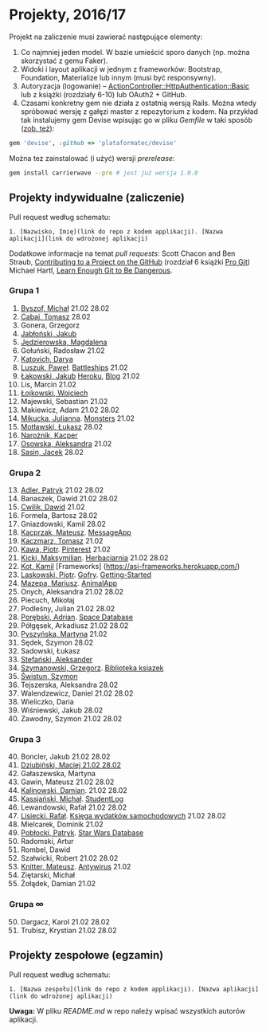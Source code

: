 # Projekty, 2016/17

Projekt na zaliczenie musi zawierać następujące elementy:

1. Co najmniej jeden model. W bazie umieścić sporo danych
  (np. można skorzystać z gemu Faker).
1. Widoki i layout aplikacji w jednym z frameworków:
   Bootstrap, Foundation, Materialize lub innym (musi być responsywny).
1. Autoryzacja (logowanie) – [ActionController::HttpAuthentication::Basic](http://edgeapi.rubyonrails.org/classes/ActionController/HttpAuthentication/Basic.html)
   lub z książki [](https://www.railstutorial.org/book) (rozdziały 6-10)
   lub OAuth2 + GitHub.
1. Czasami konkretny gem nie działa z ostatnią wersją Rails. Można wtedy spróbować
  wersję z gałęzi master z repozytorium z kodem. Na przykład tak instalujemy
  gem Devise wpisując go w pliku _Gemfile_ w taki sposób
  ([zob. też](http://bundler.io/git.html)):

```ruby
gem 'devise', :github => 'plataformatec/devise'
```
Można tez zainstalować (i użyć) wersji _prerelease_:
```sh
gem install carrierwave --pre # jest już wersja 1.0.0
```

## Projekty indywidualne (zaliczenie)

Pull request według schematu:
```
1. [Nazwisko, Imię](link do repo z kodem applikacji). [Nazwa aplikacji](link do wdrożonej aplikacji)
```

Dodatkowe informacje na temat _pull requests_: Scott Chacon and Ben Straub,
[Contributing to a Project on the GitHub](https://git-scm.com/book/en/v2/GitHub-Contributing-to-a-Project)
(rozdział 6 książki [Pro Git](https://git-scm.com/book/en/v2))
Michael Hartl, [Learn Enough Git to Be Dangerous](https://www.learnenough.com/git-tutorial).

<!--
  Regular Expressions Tutorial, http://www.regular-expressions.info/tutorial.html
     Find: (\d+),(.+),(.+),.+,.*
  Replace: $1. $2, $3
-->

### Grupa 1

1. [Byszof, Michał](https://github.com/nietrwalyenol/asi) 21.02 28.02
49. [Cabaj, Tomasz](https://github.com/tcabaj/ASI) 28.02
2. Gonera, Grzegorz
3. [Jabłoński, Jakub](https://github.com/jakjablonski/ASI-my)
4. [Jędzierowska, Magdalena](https://github.com/MagdalenaJedzierowska/ASI)
52. Gołuński, Radosław 21.02
5. [Katovich, Darya](https://github.com/dkotowicz/ruby_projekt_1)
55. [Luszuk, Paweł](https://github.com/luszukpawel/Architektura-serwisow-internetowych-zal). [Battleships](https://battleshipsasi.herokuapp.com/startup/index) 21.02
6. [Łąkowski, Jakub](https://github.com/kubalakowski/asi) [Heroku](https://simplerorapp.herokuapp.com/), [Blog](https://github.com/kubalakowski/ror-getting-started) 21.02
54. Lis, Marcin 21.02
7. [Łojkowski, Wojciech](https://github.com/wlojkowski/QuotesApp)
56. Majewski, Sebastian 21.02
8. Makiewicz, Adam 21.02 28.02
58. [Mikucka, Julianna](https://github.com/LadyJuleczka/Monsters). [Monsters](/) 21.02
9. [Motławski, Łukasz](https://github.com/lmotlawski/ASI_lab) 28.02
10. [Narożnik, Kacper](https://github.com/knaroznik/Rails_LoLChampions)
11. [Osowska, Aleksandra](https://github.com/aleksandrao/Asi.git) 21.02
12. [Sasin, Jacek](https://github.com/jsasin/asi_lab) 28.02

### Grupa 2

13. [Adler, Patryk](https://github.com/adlerpoland/mojeasi) 21.02 28.02
14. Banaszek, Dawid 21.02 28.02
15. [Cwilik, Dawid](https://github.com/jodanpotasu/CrudRails) 21.02
16. Formela, Bartosz 28.02
17. Gniazdowski, Kamil 28.02
18. [Kacprzak, Mateusz](https://github.com/implssv/MessageApp). [MessageApp](http://serene-spire-89656.herokuapp.com)
19. [Kaczmarz, Tomasz](https://github.com/tkaczmarz/asi) 21.02
20. [Kawa, Piotr](https://github.com/Pkawa/pinterest-clone). [Pinterest](https://myownpinterest.herokuapp.com/) 21.02
21. [Kicki, Maksymilian](https://github.com/mkicki/Herbaciarnia). [Herbaciarnia](https://herbaciarnia.herokuapp.com) 21.02 28.02
53. [Kot, Kamil](https://github.com/KotMeow/asi-frameworks) [Frameworks] (https://asi-frameworks.herokuapp.com/)
23. [Laskowski, Piotr](https://github.com/ozh204/Ruby-on-Rails). [Gofry](https://ozh204.herokuapp.com/). [Getting-Started](https://github.com/ozh204/Getting-Started)
24. [Mazepa, Mariusz](https://bitbucket.org/mmazepa/asi_zaliczenie). [AnimalApp](https://mmazepa.herokuapp.com/)
25. Onych, Aleksandra 21.02 28.02
26. Piecuch, Mikołaj
27. Podleśny, Julian 21.02 28.02
28. [Porębski, Adrian](https://bitbucket.org/APorebski/ror-1). [Space Database](https://sheltered-meadow-43448.herokuapp.com/)
29. Półgęsek, Arkadiusz 21.02 28.02
30. [Pyszyńska, Martyna](https://github.com/Matyldzia22/arch_serwisow) 21.02
31. Sędek, Szymon 28.02
63. Sadowski, Łukasz
32. [Stefański, Aleksander](https://github.com/astefanski1/rubyApp)
33. [Szymanowski, Grzegorz](https://github.com/gwszymanowski/Ruby-projekt-indywidualny). [Biblioteka ksiazek](https://biblioteka-ksiazek.herokuapp.com/)
34. [Świstun, Szymon](https://github.com/SzymonSwistun94/projekty-asi)
35. Tejszerska, Aleksandra 28.02
36. Walendzewicz, Daniel 21.02 28.02
37. Wieliczko, Daria
38. Wiśniewski, Jakub 28.02
39. Zawodny, Szymon 21.02 28.02

### Grupa 3

40. Boncler, Jakub 21.02 28.02
51. [Dziubiński, Maciej 21.02 28.02](https://github.com/mdziub/asi)
41. Gałaszewska, Martyna
42. Gawin, Mateusz 21.02 28.02
43. [Kalinowski, Damian](https://github.com/lafreak/asi). 21.02 28.02
44. [Kassjański, Michał](https://github.com/mkassjanski/asi-lab/). [StudentLog](https://infinite-tor-53957.herokuapp.com/)
45. Lewandowski, Rafał 21.02 28.02
46. [Lisiecki, Rafał](https://github.com/littlefoxmiastko/ruby1). [Księga wydatków samochodowych](https://ruby1naug.herokuapp.com/) 21.02 28.02
57. Mielcarek, Dominik 21.02
47. [Pobłocki, Patryk](https://github.com/ppoblocki/projekt1_rails). [Star Wars Database](https://radiant-springs-24519.herokuapp.com/)
59. Radomski, Artur
60. Rombel, Dawid
48. Szałwicki, Robert 21.02 28.02
22. [Knitter, Mateusz](https://github.com/supperbull/RubySEM6). [Antywirus](http://supperbull.herokuapp.com/) 21.02
63. Ziętarski, Michał
62. Żołądek, Damian 21.02

### Grupa ∞

50. Dargacz, Karol 21.02 28.02
61. Trubisz, Krystian 21.02 28.02



## Projekty zespołowe (egzamin)

Pull request według schematu:
```
1. [Nazwa zespołu](link do repo z kodem applikacji). [Nazwa aplikacji](link do wdrożonej aplikacji)
```

**Uwaga:** W pliku _README.md_ w repo należy wpisać wszystkich autorów aplikacji.
